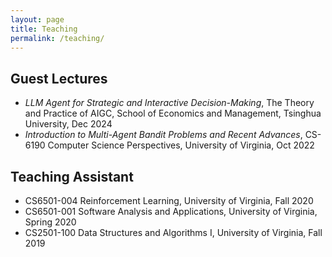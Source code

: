 ```yaml
---
layout: page
title: Teaching
permalink: /teaching/
---
```


## Guest Lectures
- *LLM Agent for Strategic and Interactive Decision-Making*, The Theory and Practice of AIGC, School of Economics and Management, Tsinghua University, Dec 2024
- *Introduction to Multi-Agent Bandit Problems and Recent Advances*, CS-6190 Computer Science Perspectives, University of Virginia, Oct 2022

## Teaching Assistant
- CS6501-004 Reinforcement Learning, University of Virginia, Fall 2020
- CS6501-001 Software Analysis and Applications, University of Virginia, Spring 2020
- CS2501-100 Data Structures and Algorithms I, University of Virginia, Fall 2019